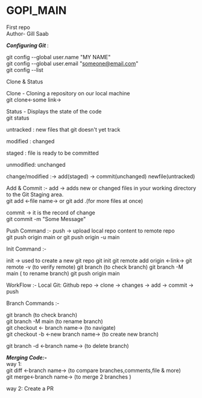 # GOPI_MAIN
First repo
<br>
Author- Gill Saab


 <i><b>Configuring Git </b></i> :

git config --global user.name "MY NAME" <br> 
git config --global user.email "someone@email.com" <br>
git config --list  <br>

Clone & Status   <br>

<tb>Clone - Cloning a repository on our local machine <br>
git clone<-some link->   <br>

Status - Displays the state of the code   <br>
git status  <br>

   untracked : new files that git doesn't yet track

   modified : changed

   staged : file is ready to be committed

   unmodified: unchanged


change/modified    :-> add(staged) -> commit(unchanged)
newfile(untracked) 

Add & Commit :-
add -> adds new or changed files in your working directory to the Git Staging area. <br> 
git add <-file name-> or git add .(for more files at once) <br>

commit -> it is the record of change <br>
git commit -m "Some Message"  <br>

 Push Command :-
push -> upload local repo content to remote repo  <br>
         git push origin main  or  git push origin -u main  

  Init Command :-

init -> used to create a new git repo
   git init
   git remote add origin <-link->
   git remote -v  (to verify remote)
   git branch  (to check branch)
   git branch -M main  ( to rename branch)
   git push origin main

  WorkFlow :-
Local Git: Github repo -> clone -> changes -> add -> commit -> push

   Branch Commands :-

git branch  (to check branch) <br>
git branch -M main  (to rename branch)  <br>
git checkout <- branch name->  (to navigate)  <br>
git checkout -b <-new branch name-> (to create new branch) <br>

git branch -d <-branch name->  (to delete branch) <br>


<i>  <b> Merging Code:- </b></i> <br>
way 1:  
git diff <-branch name->  (to compare branches,comments,file & more) <br>
git merge<-branch name->  (to merge 2 branches ) <br>

way 2:
Create a PR
